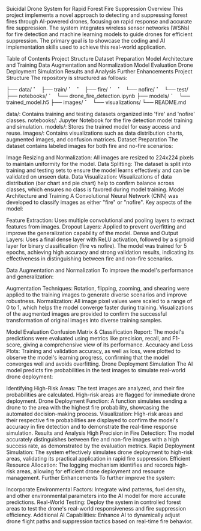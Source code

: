 Suicidal Drone System for Rapid Forest Fire Suppression
Overview
This project implements a novel approach to detecting and suppressing forest fires through AI-powered drones, focusing on rapid response and accurate fire suppression. The system integrates wireless sensor networks (WSNs) for fire detection and machine learning models to guide drones for efficient suppression. The primary goal is to showcase the coding and AI implementation skills used to achieve this real-world application.

Table of Contents
Project Structure
Dataset Preparation
Model Architecture and Training
Data Augmentation and Normalization
Model Evaluation
Drone Deployment Simulation
Results and Analysis
Further Enhancements
Project Structure
The repository is structured as follows:


├── data/
⠁   ├── train/
⠁   ⠁   ├── fire/
⠁   ⠁   └── nofire/
⠁   └── test/
├── notebooks/
⠁   └── drone_fire_detection.ipynb
├── models/
⠁   └── trained_model.h5
├── images/
⠁   └── visualizations/
└── README.md


data/: Contains training and testing datasets organized into 'fire' and 'nofire' classes.
notebooks/: Jupyter Notebook for the fire detection model training and simulation.
models/: Stores the trained model for easy access and reuse.
images/: Contains visualizations such as data distribution charts, augmented images, and confusion matrices.
Dataset Preparation
The dataset contains labeled images for both fire and no-fire scenarios:

Image Resizing and Normalization: All images are resized to 224x224 pixels to maintain uniformity for the model.
Data Splitting: The dataset is split into training and testing sets to ensure the model learns effectively and can be validated on unseen data.
Data Visualization: Visualizations of data distribution (bar chart and pie chart) help to confirm balance across classes, which ensures no class is favored during model training.
Model Architecture and Training
A Convolutional Neural Network (CNN) was developed to classify images as either "fire" or "nofire". Key aspects of the model:

Feature Extraction: Uses multiple convolutional and pooling layers to extract features from images.
Dropout Layers: Applied to prevent overfitting and improve the generalization capability of the model.
Dense and Output Layers: Uses a final dense layer with ReLU activation, followed by a sigmoid layer for binary classification (fire vs nofire).
The model was trained for 5 epochs, achieving high accuracy and strong validation results, indicating its effectiveness in distinguishing between fire and non-fire scenarios.

Data Augmentation and Normalization
To improve the model's performance and generalization:

Augmentation Techniques: Rotation, flipping, zooming, and shearing were applied to the training images to generate diverse scenarios and improve robustness.
Normalization: All image pixel values were scaled to a range of 0 to 1, which helps the model converge faster during training.
Visualizations of the augmented images are provided to confirm the successful transformation of original images into diverse training samples.

Model Evaluation
Confusion Matrix & Classification Report: The model's predictions were evaluated using metrics like precision, recall, and F1-score, giving a comprehensive view of its performance.
Accuracy and Loss Plots: Training and validation accuracy, as well as loss, were plotted to observe the model's learning progress, confirming that the model converges well and avoids overfitting.
Drone Deployment Simulation
The AI model predicts fire probabilities in the test images to simulate real-world drone deployment:

Identifying High-Risk Areas: The test images are analyzed, and their fire probabilities are calculated. High-risk areas are flagged for immediate drone deployment.
Drone Deployment Function: A function simulates sending a drone to the area with the highest fire probability, showcasing the automated decision-making process.
Visualization: High-risk areas and their respective fire probabilities are displayed to confirm the model's accuracy in fire detection and to demonstrate the real-time response simulation.
Results and Analysis
High Precision in Fire Detection: The model accurately distinguishes between fire and non-fire images with a high success rate, as demonstrated by the evaluation metrics.
Rapid Deployment Simulation: The system effectively simulates drone deployment to high-risk areas, validating its practical application in rapid fire suppression.
Efficient Resource Allocation: The logging mechanism identifies and records high-risk areas, allowing for efficient drone deployment and resource management.
Further Enhancements
To further improve the system:

Incorporate Environmental Factors: Integrate wind patterns, fuel density, and other environmental parameters into the AI model for more accurate predictions.
Real-World Testing: Deploy the system in controlled forest areas to test the drone's real-world responsiveness and fire suppression efficiency.
Additional AI Capabilities: Enhance AI to dynamically adjust drone flight paths and suppression tactics based on real-time fire behavior.
